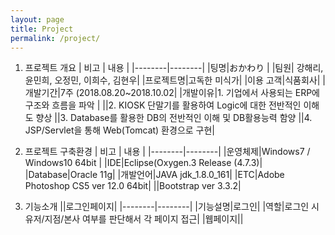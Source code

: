 ```yaml
---
layout: page
title: Project
permalink: /project/
---
```


1. 프로젝트 개요
 | 비고 |   내용 |
|--------|--------|
|팅명|おかわり |
|팀원| 강해리, 윤민희, 오정민, 이희수, 김현우|
|프로젝트명|고독한 미식가|
|이용 고객|식품회사|
|개발기간|7주 (2018.08.20~2018.10.02|
|개발이유|1. 기업에서 사용되는 ERP에 구조와 흐름을 파악  |
||2. KIOSK 단말기를 활용하여 Logic에 대한 전반적인 이해도 향상
||3. Database를 활용한 DB의 전반적인 이해 및 DB활용능력 함양
||4. JSP/Servlet을 통해 Web(Tomcat) 환경으로 구현|

2. 프로젝트 구축환경
| 비고 |   내용 |
|--------|--------|
|운영체제|Windows7 / Windows10 64bit |
|IDE|Eclipse(Oxygen.3 Release (4.7.3)|
|Database|Oracle 11g|
|개발언어|JAVA jdk_1.8.0_161|
|ETC|Adobe Photoshop CS5 ver 12.0 64bit|
||Bootstrap ver 3.3.2|

3. 기능소개
||로그인페이지|
|--------|--------|
|기능설명|로그인|
|역할|로그인 시 유저/지점/본사 여부를 판단해서 각 페이지 접근|
|웹페이지||



